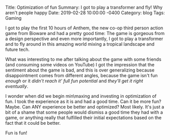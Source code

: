 Title:  Optimization of fun
Summary: I got to play a transformer and fly! Why aren't people happy
Date:   2019-02-28 10:00:00 -0400
Category: blog
Tags: Gaming

I got to play the first 10 hours of Anthem, the new co-op third person action game from Bioware and had a pretty good time: The game is gorgeous from a design perspective and even more importantly, I got to play a transformer and to fly around in this amazing world mixing a tropical landscape and future tech.

What was interesting to me after talking about the game with some friends (and consuming some videos on YouTube) I got the impression that the sentiment about the game is bad, and this is over generalizing because disappointment comes from different angles, because the game isn't fun _enough_ or it _didn't  reach it' full fun potential_ and _they'll get it right eventually_.

I wonder when did we begin min\maxing and investing in optimization of fun. I took the experience as it is and had a good time. Can it be more fun? Maybe. Can ANY experience be better and optimized? Most likely. It's just a bit of a shame that some people would dismiss a good time they had with a game, or anything really that fulfilled their initial expectations based on the fact that it could be better.

Fun is fun!
